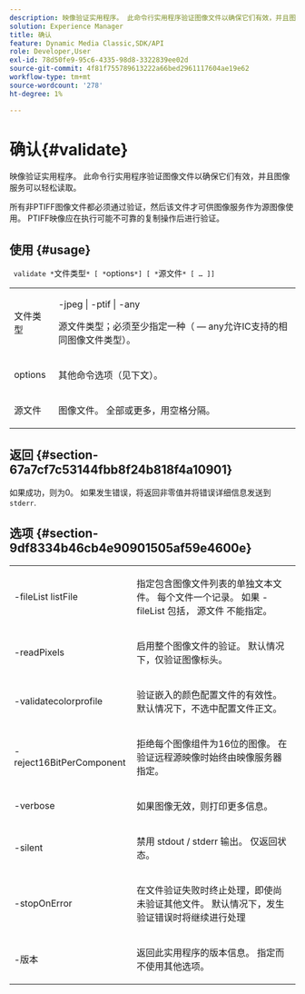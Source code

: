 ```yaml
---
description: 映像验证实用程序。 此命令行实用程序验证图像文件以确保它们有效，并且图像服务可以轻松读取。
solution: Experience Manager
title: 确认
feature: Dynamic Media Classic,SDK/API
role: Developer,User
exl-id: 78d50fe9-95c6-4335-98d8-3322839ee02d
source-git-commit: 4f81f755789613222a66bed2961117604ae19e62
workflow-type: tm+mt
source-wordcount: '278'
ht-degree: 1%

---
```


# 确认{#validate}

映像验证实用程序。 此命令行实用程序验证图像文件以确保它们有效，并且图像服务可以轻松读取。

所有非PTIFF图像文件都必须通过验证，然后该文件才可供图像服务作为源图像使用。 PTIFF映像应在执行可能不可靠的复制操作后进行验证。

## 使用 {#usage}

` validate *`文件类型`* [ *`options`*] [ *`源文件`* [ … ]]`

<table id="simpletable_D2C6B20E1007433AB4184A73046A44F0"> 
 <tr class="strow"> 
  <td class="stentry"> <p> <span class="codeph"> <span class="varname"> 文件类型 </span> </span> </p> </td> 
  <td class="stentry"> <p> <span class="codeph"> -jpeg | -ptif | -any </span> </p> <p>源文件类型；必须至少指定一种（ — any允许IC支持的相同图像文件类型）。 </p> </td> 
 </tr> 
 <tr class="strow"> 
  <td class="stentry"> <p> <span class="codeph"> <span class="varname"> options </span> </span> </p> </td> 
  <td class="stentry"> <p>其他命令选项（见下文）。 </p> </td> 
 </tr> 
 <tr class="strow"> 
  <td class="stentry"> <p> <span class="codeph"> <span class="varname"> 源文件 </span> </span> </p> </td> 
  <td class="stentry"> <p> 图像文件。 全部或更多，用空格分隔。 </p> </td> 
 </tr> 
</table>

## 返回 {#section-67a7cf7c53144fbb8f24b818f4a10901}

如果成功，则为0。 如果发生错误，将返回非零值并将错误详细信息发送到 `stderr`.

## 选项 {#section-9df8334b46cb4e90901505af59e4600e}

<table id="simpletable_004B1A29BDFD40A9B89E4CBD23119B3F"> 
 <tr class="strow"> 
  <td class="stentry"> <p> <span class="codeph"> -fileList <span class="varname"> listFile </span> </span> </p> </td> 
  <td class="stentry"> <p>指定包含图像文件列表的单独文本文件。 每个文件一个记录。 如果 <span class="codeph"> -fileList </span> 包括， <span class="varname"> 源文件 </span> 不能指定。 </p> </td> 
 </tr> 
 <tr class="strow"> 
  <td class="stentry"> <p> <span class="codeph"> -readPixels </span> </p> </td> 
  <td class="stentry"> <p>启用整个图像文件的验证。 默认情况下，仅验证图像标头。 </p> </td> 
 </tr> 
 <tr class="strow"> 
  <td class="stentry"> <p> <span class="codeph"> -validatecolorprofile </span> </p> </td> 
  <td class="stentry"> <p>验证嵌入的颜色配置文件的有效性。 默认情况下，不选中配置文件正文。 </p> </td> 
 </tr> 
 <tr class="strow"> 
  <td class="stentry"> <p> <span class="codeph"> -reject16BitPerComponent </span> </p> </td> 
  <td class="stentry"> <p> 拒绝每个图像组件为16位的图像。 在验证远程源映像时始终由映像服务器指定。 </p> </td> 
 </tr> 
 <tr class="strow"> 
  <td class="stentry"> <p> <span class="codeph"> -verbose </span> </p> </td> 
  <td class="stentry"> <p> 如果图像无效，则打印更多信息。 </p> </td> 
 </tr> 
 <tr class="strow"> 
  <td class="stentry"> <p> <span class="codeph"> -silent </span> </p> </td> 
  <td class="stentry"> <p>禁用 <span class="codeph"> stdout </span>/ <span class="codeph"> stderr </span> 输出。 仅返回状态。 </p> </td> 
 </tr> 
 <tr class="strow"> 
  <td class="stentry"> <p> <span class="codeph"> -stopOnError </span> </p> </td> 
  <td class="stentry"> <p>在文件验证失败时终止处理，即使尚未验证其他文件。 默认情况下，发生验证错误时将继续进行处理 </p> </td> 
 </tr> 
 <tr class="strow"> 
  <td class="stentry"> <p> <span class="codeph"> -版本 </span> </p> </td> 
  <td class="stentry"> <p>返回此实用程序的版本信息。 指定而不使用其他选项。 </p> </td> 
 </tr> 
</table>
